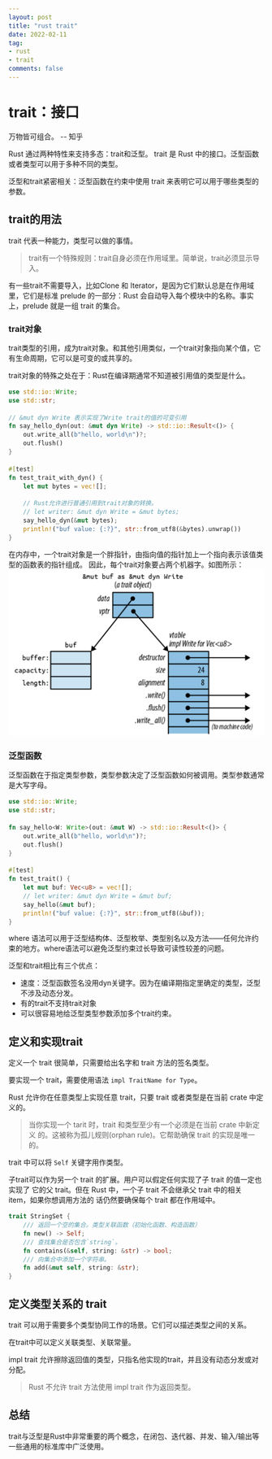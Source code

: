 ```yaml
---
layout: post
title: "rust trait"
date: 2022-02-11
tag:
- rust
- trait
comments: false
---
```


# trait：接口

万物皆可组合。  -- 知乎

Rust 通过两种特性来支持多态：trait和泛型。
trait 是 Rust 中的接口。泛型函数或者类型可以用于多种不同的类型。

泛型和trait紧密相关：泛型函数在约束中使用 trait 来表明它可以用于哪些类型的参数。

## trait的用法

trait 代表一种能力，类型可以做的事情。

> trait有一个特殊规则：trait自身必须在作用域里。简单说，trait必须显示导入。

有一些trait不需要导入，比如Clone 和 Iterator，是因为它们默认总是在作用域里，它们是标准 prelude 的一部分：Rust 会自动导入每个模块中的名称。事实上，prelude 就是一组 trait 的集合。

### trait对象

trait类型的引用，成为trait对象。和其他引用类似，一个trait对象指向某个值，它有生命周期，它可以是可变的或共享的。

trait对象的特殊之处在于：Rust在编译期通常不知道被引用值的类型是什么。

```rust
use std::io::Write;
use std::str;

// &mut dyn Write 表示实现了Write trait的值的可变引用
fn say_hello_dyn(out: &mut dyn Write) -> std::io::Result<()> {
    out.write_all(b"hello, world\n")?;
    out.flush()
}

#[test]
fn test_trait_with_dyn() {
    let mut bytes = vec![];

    // Rust允许进行普通引用到trait对象的转换。
    // let writer: &mut dyn Write = &mut bytes;
    say_hello_dyn(&mut bytes);
    println!("buf value: {:?}", str::from_utf8(&bytes).unwrap())
}
```

在内存中，一个trait对象是一个胖指针，由指向值的指针加上一个指向表示该值类型的函数表的指针组成。
因此，每个trait对象要占两个机器字。如图所示：
![内存中的rust对象](../../img/rust/trait-in-memory.png)

### 泛型函数

泛型函数在于指定类型参数，类型参数决定了泛型函数如何被调用。类型参数通常是大写字母。

``` rust
use std::io::Write;
use std::str;

fn say_hello<W: Write>(out: &mut W) -> std::io::Result<()> {
    out.write_all(b"hello, world\n")?;
    out.flush()
}

#[test]
fn test_trait() {
    let mut buf: Vec<u8> = vec![];
    // let writer: &mut dyn Write = &mut buf;
    say_hello(&mut buf);
    println!("buf value: {:?}", str::from_utf8(&buf));
}
```

where 语法可以用于泛型结构体、泛型枚举、类型别名以及方法——任何允许约束的地方。where语法可以避免泛型约束过长导致可读性较差的问题。

泛型和trait相比有三个优点：

+ 速度：泛型函数签名没用dyn关键字。因为在编译期指定里确定的类型，泛型不涉及动态分发。
+ 有的trait不支持trait对象
+ 可以很容易地给泛型类型参数添加多个trait约束。

## 定义和实现trait

定义一个 trait 很简单，只需要给出名字和 trait 方法的签名类型。

要实现一个 trait，需要使用语法 `impl TraitName for Type`。

Rust 允许你在任意类型上实现任意 trait，只要 trait 或者类型是在当前 crate 中定义的。

> 当你实现一个 tarit 时，trait 和类型至少有一个必须是在当前 crate 中新定义 的。这被称为孤儿规则(orphan rule)。它帮助确保 trait 的实现是唯一的。

trait 中可以将 `Self` 关键字用作类型。

子trait可以作为另一个 trait 的扩展。用户可以假定任何实现了子 trait 的值一定也实现了 它的父 trait。但在 Rust 中，一个子 trait 不会继承父 trait 中的相关 item，如果你想调用方法的 话仍然要确保每个 trait 都在作用域中。

``` rust
trait StringSet {
    /// 返回一个空的集合。类型关联函数（初始化函数、构造函数）
    fn new() -> Self;
    /// 查找集合是否包含`string`。
    fn contains(&self, string: &str) -> bool;
    /// 向集合中添加一个字符串。
    fn add(&mut self, string: &str);
}
```

## 定义类型关系的 trait

trait 可以用于需要多个类型协同工作的场景。它们可以描述类型之间的关系。

在trait中可以定义关联类型、关联常量。

impl trait 允许擦除返回值的类型，只指名他实现的trait，并且没有动态分发或对分配。

> Rust 不允许 trait 方法使用 impl trait 作为返回类型。

## 总结

trait与泛型是Rust中非常重要的两个概念，在闭包、迭代器、并发、输入/输出等一些通用的标准库中广泛使用。
